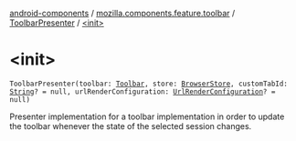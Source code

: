 [android-components](../../index.md) / [mozilla.components.feature.toolbar](../index.md) / [ToolbarPresenter](index.md) / [&lt;init&gt;](./-init-.md)

# &lt;init&gt;

`ToolbarPresenter(toolbar: `[`Toolbar`](../../mozilla.components.concept.toolbar/-toolbar/index.md)`, store: `[`BrowserStore`](../../mozilla.components.browser.state.store/-browser-store/index.md)`, customTabId: `[`String`](https://kotlinlang.org/api/latest/jvm/stdlib/kotlin/-string/index.html)`? = null, urlRenderConfiguration: `[`UrlRenderConfiguration`](../-toolbar-feature/-url-render-configuration/index.md)`? = null)`

Presenter implementation for a toolbar implementation in order to update the toolbar whenever
the state of the selected session changes.

